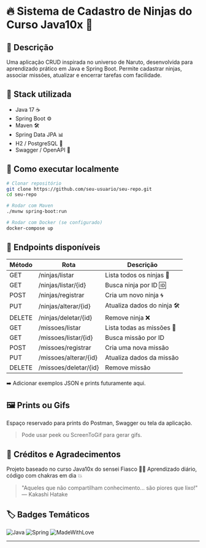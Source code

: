 # 🔥 Sistema de Cadastro de Ninjas do Curso Java10x 🍥

## 📖 Descrição
Uma aplicação CRUD inspirada no universo de Naruto, desenvolvida para aprendizado prático em Java e Spring Boot. Permite cadastrar ninjas, associar missões, atualizar e encerrar tarefas com facilidade.

## 🧪 Stack utilizada
- Java 17 ☕
- Spring Boot ⚙️
- Maven 🛠️
- Spring Data JPA 📊
- H2 / PostgreSQL 🐘
- Swagger / OpenAPI 📘

## 🚀 Como executar localmente
```bash
# Clonar repositório
git clone https://github.com/seu-usuario/seu-repo.git
cd seu-repo

# Rodar com Maven
./mvnw spring-boot:run

# Rodar com Docker (se configurado)
docker-compose up
```

## 🔄 Endpoints disponíveis
| Método | Rota                  | Descrição                        |
|--------|-----------------------|----------------------------------|
| GET    | /ninjas/listar        | Lista todos os ninjas 👥          |
| GET    | /ninjas/listar/{id}   | Busca ninja por ID 🆔             |
| POST   | /ninjas/registrar     | Cria um novo ninja 🌀             |
| PUT    | /ninjas/alterar/{id}  | Atualiza dados do ninja 🛠️        |
| DELETE | /ninjas/deletar/{id}  | Remove ninja ❌                   |
| GET    | /missoes/listar       | Lista todas as missões 🍥         |
| GET    | /missoes/listar/{id}  | Busca missão por ID               |
| POST   | /missoes/registrar    | Cria uma nova missão              |
| PUT    | /missoes/alterar/{id} | Atualiza dados da missão          |
| DELETE | /missoes/deletar/{id} | Remove missão                     |

➡️ Adicionar exemplos JSON e prints futuramente aqui.

## 🖼️ Prints ou Gifs
Espaço reservado para prints do Postman, Swagger ou tela da aplicação.

> Pode usar peek ou ScreenToGif para gerar gifs.

## 🙏 Créditos e Agradecimentos
Projeto baseado no curso Java10x do sensei Fiasco 👊🏼
Aprendizado diário, código com chakras em dia 💥

> "Aqueles que não compartilham conhecimento... são piores que lixo!" — Kakashi Hatake

## 🏷️ Badges Temáticos
![Java](https://img.shields.io/badge/Java-17-orange?logo=java)
![Spring](https://img.shields.io/badge/Spring_Boot-2.7-brightgreen?logo=spring)
![MadeWithLove](https://img.shields.io/badge/Made%20with-%F0%9F%92%9C-purple)

---

